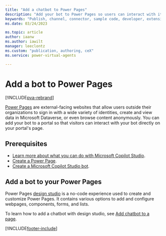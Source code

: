```yaml
---
title: "Add a chatbot to Power Pages"
description: "Add your bot to Power Pages so users can interact with it."
keywords: "Publish, channel, connector, sample code, developer, extensibility, PVA"
ms.date: 03/24/2023

ms.topic: article
author: iaanw
ms.author: iawilt
manager: leeclontz
ms.custom: "publication, authoring, ceX"
ms.service: power-virtual-agents

---
```


# Add a bot to Power Pages

[!INCLUDE[pva-rebrand](includes/pva-rebrand.md)]

[Power Pages](/power-pages/) are external-facing websites that allow users outside their organizations to sign in with a wide variety of identities, create and view data in Microsoft Dataverse, or even browse content anonymously. You can add your bot to a portal so that visitors can interact with your bot directly on your portal's page.

## Prerequisites

- [Learn more about what you can do with Microsoft Copilot Studio](fundamentals-what-is-power-virtual-agents.md).
- [Create a Power Page](/powerapps/maker/portals/create-portal).
- [Create a Microsoft Copilot Studio bot](authoring-first-bot.md).

## Add a bot to your Power Pages

Power Pages [design studio](/power-pages/getting-started/use-design-studio) is a no-code experience used to create and customize Power Pages. It contains various options to add and configure webpages, components, forms, and lists.

To learn how to add a chatbot with design studio, see [Add chatbot to a page](/powerapps/maker/portals/add-chatbot).

[!INCLUDE[footer-include](includes/footer-banner.md)]
